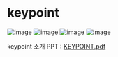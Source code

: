 # keypoint

![image](https://github.com/project-keypoint/keypoint/assets/113003481/003a2d14-6c83-4436-8b64-abfe5fc396c1)
![image](https://github.com/project-keypoint/keypoint/assets/113003481/1db1481b-112c-4e62-ba1d-ddfd1a76822c)
![image](https://github.com/project-keypoint/keypoint/assets/113003481/dc56abd6-0cf8-4079-9378-5dec0aa7c4ca)
![image](https://github.com/project-keypoint/keypoint/assets/113003481/e3a17ea9-077a-4a2e-a25c-f15b6089aee0)

keypoint 소개 PPT : [KEYPOINT.pdf](https://github.com/project-keypoint/keypoint/files/13218225/KEYPOINT.pdf)
